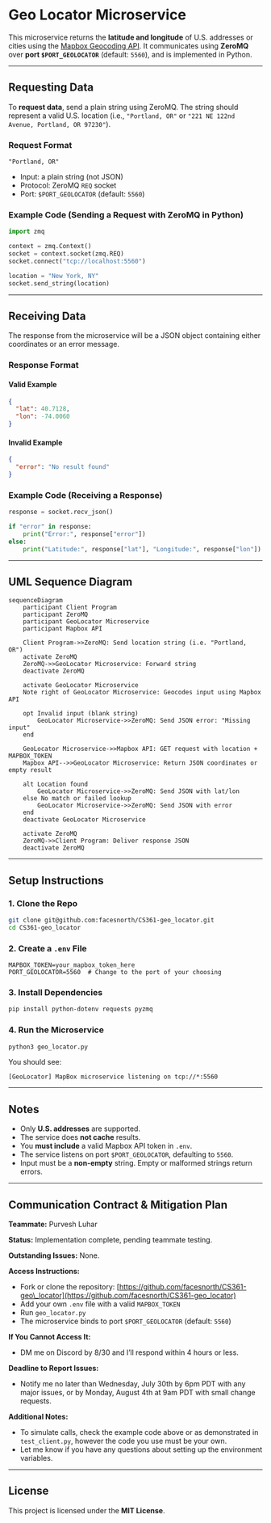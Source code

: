 # Geo Locator Microservice

This microservice returns the **latitude and longitude** of U.S. addresses or cities using the [Mapbox Geocoding API](https://docs.mapbox.com/api/search/geocoding/). It communicates using **ZeroMQ** over **port `$PORT_GEOLOCATOR`** (default: `5560`), and is implemented in Python.

---

## Requesting Data

To **request data**, send a plain string using ZeroMQ. The string should represent a valid U.S. location (i.e., `"Portland, OR"` or `"221 NE 122nd Avenue, Portland, OR 97230"`).

### Request Format

```text
"Portland, OR"
```

* Input: a plain string (not JSON)
* Protocol: ZeroMQ `REQ` socket
* Port: `$PORT_GEOLOCATOR` (default: `5560`)

### Example Code (Sending a Request with ZeroMQ in Python)

```python
import zmq

context = zmq.Context()
socket = context.socket(zmq.REQ)
socket.connect("tcp://localhost:5560")

location = "New York, NY"
socket.send_string(location)
```

---

## Receiving Data

The response from the microservice will be a JSON object containing either coordinates or an error message.

### Response Format

#### Valid Example

```json
{
  "lat": 40.7128,
  "lon": -74.0060
}
```

#### Invalid Example

```json
{
  "error": "No result found"
}
```

### Example Code (Receiving a Response)

```python
response = socket.recv_json()

if "error" in response:
    print("Error:", response["error"])
else:
    print("Latitude:", response["lat"], "Longitude:", response["lon"])
```

---

## UML Sequence Diagram

```mermaid
sequenceDiagram
    participant Client Program
    participant ZeroMQ
    participant GeoLocator Microservice
    participant Mapbox API

    Client Program->>ZeroMQ: Send location string (i.e. "Portland, OR")
    activate ZeroMQ
    ZeroMQ->>GeoLocator Microservice: Forward string
    deactivate ZeroMQ

    activate GeoLocator Microservice
    Note right of GeoLocator Microservice: Geocodes input using Mapbox API

    opt Invalid input (blank string)
        GeoLocator Microservice->>ZeroMQ: Send JSON error: "Missing input"
    end

    GeoLocator Microservice->>Mapbox API: GET request with location + MAPBOX_TOKEN
    Mapbox API-->>GeoLocator Microservice: Return JSON coordinates or empty result

    alt Location found
        GeoLocator Microservice->>ZeroMQ: Send JSON with lat/lon
    else No match or failed lookup
        GeoLocator Microservice->>ZeroMQ: Send JSON with error
    end
    deactivate GeoLocator Microservice

    activate ZeroMQ
    ZeroMQ->>Client Program: Deliver response JSON
    deactivate ZeroMQ
```
---

## Setup Instructions

### 1. Clone the Repo

```bash
git clone git@github.com:facesnorth/CS361-geo_locator.git
cd CS361-geo_locator
```

### 2. Create a `.env` File

```env
MAPBOX_TOKEN=your_mapbox_token_here
PORT_GEOLOCATOR=5560  # Change to the port of your choosing
```

### 3. Install Dependencies

```bash
pip install python-dotenv requests pyzmq
```

### 4. Run the Microservice

```bash
python3 geo_locator.py
```

You should see:

```text
[GeoLocator] MapBox microservice listening on tcp://*:5560
```

---

## Notes

* Only **U.S. addresses** are supported.
* The service does **not cache** results.
* You **must include** a valid Mapbox API token in `.env`.
* The service listens on port `$PORT_GEOLOCATOR`, defaulting to `5560`.
* Input must be a **non-empty** string. Empty or malformed strings return errors.

---

## Communication Contract & Mitigation Plan

**Teammate:** Purvesh Luhar

**Status:** Implementation complete, pending teammate testing.

**Outstanding Issues:** None.

**Access Instructions:**

* Fork or clone the repository:
  [https://github.com/facesnorth/CS361-geo\_locator](https://github.com/facesnorth/CS361-geo_locator)
* Add your own `.env` file with a valid `MAPBOX_TOKEN`
* Run `geo_locator.py`
* The microservice binds to port `$PORT_GEOLOCATOR` (default: `5560`)

**If You Cannot Access It:**

* DM me on Discord by 8/30 and I’ll respond within 4 hours or less.

**Deadline to Report Issues:**

* Notify me no later than Wednesday, July 30th by 6pm PDT with any major issues, or by Monday, August 4th at 9am PDT with small change requests.

**Additional Notes:**

* To simulate calls, check the example code above or as demonstrated in `test_client.py`, however the code you use must be your own.
* Let me know if you have any questions about setting up the environment variables.

---

## License

This project is licensed under the **MIT License**.
